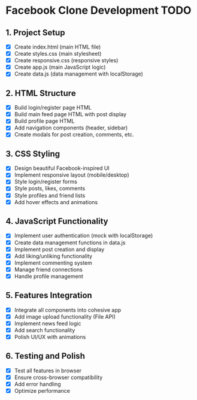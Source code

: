 # Facebook Clone Development TODO

## 1. Project Setup
- [x] Create index.html (main HTML file)
- [x] Create styles.css (main stylesheet)
- [x] Create responsive.css (responsive styles)
- [x] Create app.js (main JavaScript logic)
- [x] Create data.js (data management with localStorage)

## 2. HTML Structure
- [x] Build login/register page HTML
- [x] Build main feed page HTML with post display
- [x] Build profile page HTML
- [x] Add navigation components (header, sidebar)
- [x] Create modals for post creation, comments, etc.

## 3. CSS Styling
- [x] Design beautiful Facebook-inspired UI
- [x] Implement responsive layout (mobile/desktop)
- [x] Style login/register forms
- [x] Style posts, likes, comments
- [x] Style profiles and friend lists
- [x] Add hover effects and animations

## 4. JavaScript Functionality
- [x] Implement user authentication (mock with localStorage)
- [x] Create data management functions in data.js
- [x] Implement post creation and display
- [x] Add liking/unliking functionality
- [x] Implement commenting system
- [x] Manage friend connections
- [x] Handle profile management

## 5. Features Integration
- [x] Integrate all components into cohesive app
- [x] Add image upload functionality (File API)
- [x] Implement news feed logic
- [x] Add search functionality
- [x] Polish UI/UX with animations

## 6. Testing and Polish
- [x] Test all features in browser
- [x] Ensure cross-browser compatibility
- [x] Add error handling
- [x] Optimize performance
